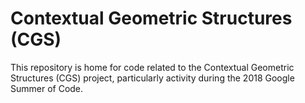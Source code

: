 # Contextual Geometric Structures (CGS)

This repository is home for code related to the Contextual Geometric Structures (CGS) project, particularly activity during the 2018 Google Summer of Code.
